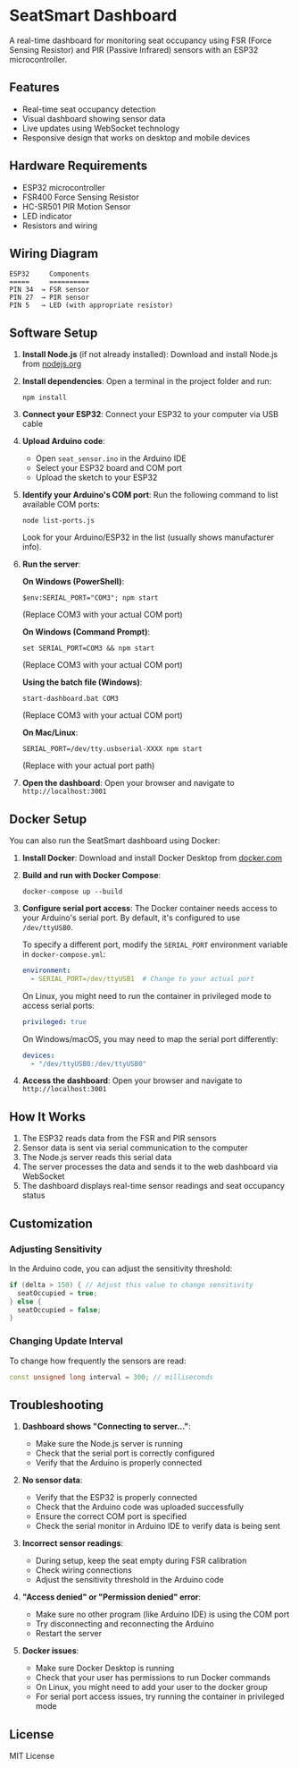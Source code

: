 # SeatSmart Dashboard

A real-time dashboard for monitoring seat occupancy using FSR (Force Sensing Resistor) and PIR (Passive Infrared) sensors with an ESP32 microcontroller.

## Features

- Real-time seat occupancy detection
- Visual dashboard showing sensor data
- Live updates using WebSocket technology
- Responsive design that works on desktop and mobile devices

## Hardware Requirements

- ESP32 microcontroller
- FSR400 Force Sensing Resistor
- HC-SR501 PIR Motion Sensor
- LED indicator
- Resistors and wiring

## Wiring Diagram

```
ESP32     Components
=====     ==========
PIN 34  → FSR sensor
PIN 27  → PIR sensor
PIN 5   → LED (with appropriate resistor)
```

## Software Setup

1. **Install Node.js** (if not already installed):
   Download and install Node.js from [nodejs.org](https://nodejs.org/)

2. **Install dependencies**:
   Open a terminal in the project folder and run:
   ```
   npm install
   ```

3. **Connect your ESP32**:
   Connect your ESP32 to your computer via USB cable

4. **Upload Arduino code**:
   - Open `seat_sensor.ino` in the Arduino IDE
   - Select your ESP32 board and COM port
   - Upload the sketch to your ESP32

5. **Identify your Arduino's COM port**:
   Run the following command to list available COM ports:
   ```
   node list-ports.js
   ```
   
   Look for your Arduino/ESP32 in the list (usually shows manufacturer info).

6. **Run the server**:
   
   **On Windows (PowerShell)**:
   ```
   $env:SERIAL_PORT="COM3"; npm start
   ```
   (Replace COM3 with your actual COM port)
   
   **On Windows (Command Prompt)**:
   ```
   set SERIAL_PORT=COM3 && npm start
   ```
   (Replace COM3 with your actual COM port)
   
   **Using the batch file (Windows)**:
   ```
   start-dashboard.bat COM3
   ```
   (Replace COM3 with your actual COM port)
   
   **On Mac/Linux**:
   ```
   SERIAL_PORT=/dev/tty.usbserial-XXXX npm start
   ```
   (Replace with your actual port path)

7. **Open the dashboard**:
   Open your browser and navigate to `http://localhost:3001`

## Docker Setup

You can also run the SeatSmart dashboard using Docker:

1. **Install Docker**:
   Download and install Docker Desktop from [docker.com](https://www.docker.com/products/docker-desktop)

2. **Build and run with Docker Compose**:
   ```
   docker-compose up --build
   ```

3. **Configure serial port access**:
   The Docker container needs access to your Arduino's serial port. By default, it's configured to use `/dev/ttyUSB0`. 
   
   To specify a different port, modify the `SERIAL_PORT` environment variable in `docker-compose.yml`:
   ```yaml
   environment:
     - SERIAL_PORT=/dev/ttyUSB1  # Change to your actual port
   ```
   
   On Linux, you might need to run the container in privileged mode to access serial ports:
   ```yaml
   privileged: true
   ```
   
   On Windows/macOS, you may need to map the serial port differently:
   ```yaml
   devices:
     - "/dev/ttyUSB0:/dev/ttyUSB0"
   ```

4. **Access the dashboard**:
   Open your browser and navigate to `http://localhost:3001`

## How It Works

1. The ESP32 reads data from the FSR and PIR sensors
2. Sensor data is sent via serial communication to the computer
3. The Node.js server reads this serial data
4. The server processes the data and sends it to the web dashboard via WebSocket
5. The dashboard displays real-time sensor readings and seat occupancy status

## Customization

### Adjusting Sensitivity

In the Arduino code, you can adjust the sensitivity threshold:
```cpp
if (delta > 150) { // Adjust this value to change sensitivity
  seatOccupied = true;
} else {
  seatOccupied = false;
}
```

### Changing Update Interval

To change how frequently the sensors are read:
```cpp
const unsigned long interval = 300; // milliseconds
```

## Troubleshooting

1. **Dashboard shows "Connecting to server..."**:
   - Make sure the Node.js server is running
   - Check that the serial port is correctly configured
   - Verify that the Arduino is properly connected

2. **No sensor data**:
   - Verify that the ESP32 is properly connected
   - Check that the Arduino code was uploaded successfully
   - Ensure the correct COM port is specified
   - Check the serial monitor in Arduino IDE to verify data is being sent

3. **Incorrect sensor readings**:
   - During setup, keep the seat empty during FSR calibration
   - Check wiring connections
   - Adjust the sensitivity threshold in the Arduino code

4. **"Access denied" or "Permission denied" error**:
   - Make sure no other program (like Arduino IDE) is using the COM port
   - Try disconnecting and reconnecting the Arduino
   - Restart the server

5. **Docker issues**:
   - Make sure Docker Desktop is running
   - Check that your user has permissions to run Docker commands
   - On Linux, you might need to add your user to the docker group
   - For serial port access issues, try running the container in privileged mode

## License

MIT License